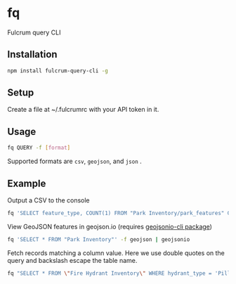 # fq

Fulcrum query CLI

## Installation

```sh
npm install fulcrum-query-cli -g
```

## Setup

Create a file at ~/.fulcrumrc with your API token in it.

## Usage

```sh
fq QUERY -f [format]
```

Supported formats are `csv`, `geojson`, and `json` .

## Example

Output a CSV to the console

```sh
fq 'SELECT feature_type, COUNT(1) FROM "Park Inventory/park_features" GROUP BY feature_type ORDER BY COUNT(1) DESC' -f csv
```

View GeoJSON features in geojson.io (requires [geojsonio-cli package](https://github.com/mapbox/geojsonio-cli))

```sh
fq 'SELECT * FROM "Park Inventory"' -f geojson | geojsonio
```

Fetch records matching a column value. Here we use double quotes on the query and backslash escape the table name.

```sh
fq "SELECT * FROM \"Fire Hydrant Inventory\" WHERE hydrant_type = 'Pillar / Aboveground'" -f geojson | geojsonio
```
